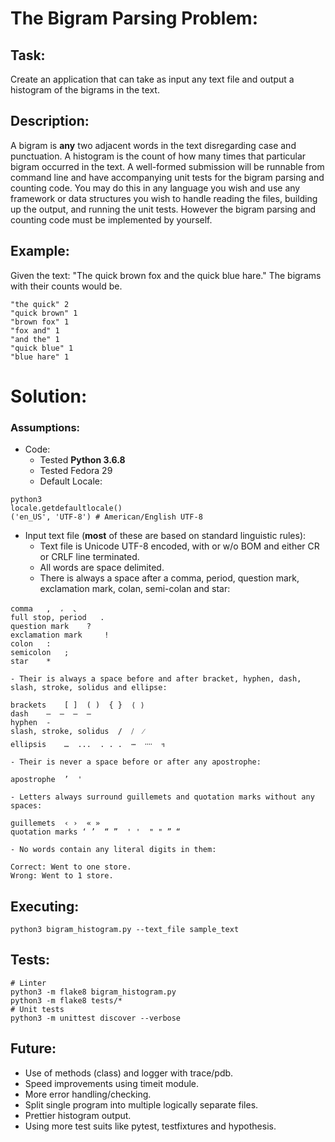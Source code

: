 # The Bigram Parsing Problem:

## Task:
Create an application that can take as input any text file and output a histogram of the bigrams
in the text.

## Description:
A bigram is **any** two adjacent words in the text disregarding case and punctuation. A histogram
is the count of how many times that particular bigram occurred in the text.
A well-formed submission will be runnable from command line and have accompanying unit
tests for the bigram parsing and counting code. You may do this in any language you wish and
use any framework or data structures you wish to handle reading the files, building up the
output, and running the unit tests. However the bigram parsing and counting code must be
implemented by yourself.

## Example:
Given the text: "The quick brown fox and the quick blue hare." The bigrams with their counts
would be.
```
"the quick" 2
"quick brown" 1
"brown fox" 1
"fox and" 1
"and the" 1
"quick blue" 1
"blue hare" 1
```

# Solution:

### Assumptions:
- Code:
    - Tested **Python 3.6.8**
    - Tested Fedora 29
    - Default Locale:
```
python3
locale.getdefaultlocale()
('en_US', 'UTF-8') # American/English UTF-8
```
- Input text file (**most** of these are based on standard linguistic rules):
    - Text file is Unicode UTF-8 encoded, with or w/o BOM and either CR or CRLF line terminated.
    - All words are space delimited.
    - There is always a space after a comma, period, question mark, exclamation mark, colan, semi-colan and star:
```
comma	,  ،  、
full stop, period	.
question mark	 ?
exclamation mark	 !
colon	:
semicolon	;
star	*
```
	- Their is always a space before and after bracket, hyphen, dash, slash, stroke, solidus and ellipse:
```
brackets	[ ]  ( )  { }  ⟨ ⟩
dash	‒  –  —  ―
hyphen	‐
slash, stroke, solidus	/  ⧸  ⁄
ellipsis	…  ...  . . .  ⋯  ᠁  ฯ
```
	- Their is never a space before or after any apostrophe:
```
apostrophe	’  '
```
	- Letters always surround guillemets and quotation marks without any spaces:
```
guillemets	‹ ›  « »
quotation marks	‘ ’  “ ”  ' '  " " ” “
```
	- No words contain any literal digits in them:
```
Correct: Went to one store.
Wrong: Went to 1 store.
```

## Executing:
```
python3 bigram_histogram.py --text_file sample_text
```

## Tests:
```
# Linter
python3 -m flake8 bigram_histogram.py
python3 -m flake8 tests/*
# Unit tests
python3 -m unittest discover --verbose
```

## Future:
- Use of methods (class) and logger with trace/pdb.
- Speed improvements using timeit module.
- More error handling/checking.
- Split single program into multiple logically separate files.
- Prettier histogram output.
- Using more test suits like pytest, testfixtures and hypothesis.
